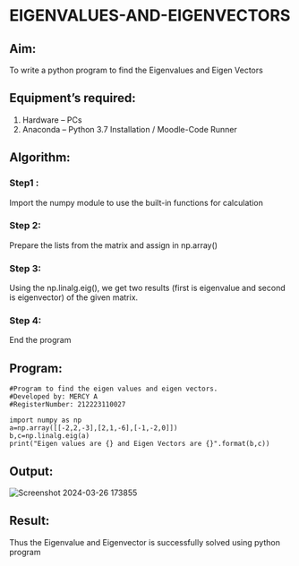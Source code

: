 # EIGENVALUES-AND-EIGENVECTORS
## Aim:
To write a python program to find the Eigenvalues and Eigen Vectors
## Equipment’s required:
1. 	Hardware – PCs
2. 	Anaconda – Python 3.7 Installation / Moodle-Code Runner
## Algorithm:
### Step1 : 
Import the numpy module to use the built-in functions for calculation
### Step 2:
Prepare the lists from the matrix and assign in np.array()
### Step 3:
Using the np.linalg.eig(), we get two results (first is eigenvalue and second is eigenvector) of the given matrix.
### Step 4: 
End the program

## Program:
```
#Program to find the eigen values and eigen vectors.
#Developed by: MERCY A
#RegisterNumber: 212223110027

import numpy as np
a=np.array([[-2,2,-3],[2,1,-6],[-1,-2,0]])
b,c=np.linalg.eig(a)
print("Eigen values are {} and Eigen Vectors are {}".format(b,c))

```
## Output:

![Screenshot 2024-03-26 173855](https://github.com/mercyarulappan/EIGENVALUES-AND-EIGENVECTORS/assets/149233730/dd91be12-3e37-4eb2-b3ef-edd06dc63a9b)

## Result:
Thus the Eigenvalue and Eigenvector is successfully solved using python program
